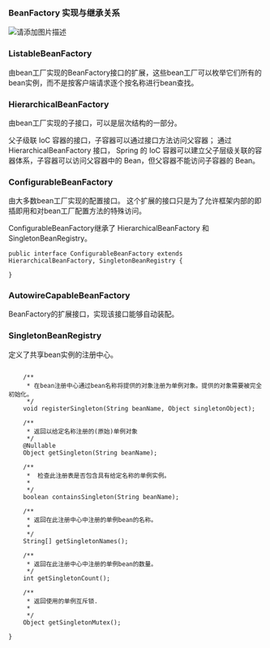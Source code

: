### BeanFactory 实现与继承关系

![请添加图片描述](https://i-blog.csdnimg.cn/direct/3781596c176f417abe48db8a0f1fbd81.png)

### ListableBeanFactory

由bean工厂实现的BeanFactory接口的扩展，这些bean工厂可以枚举它们所有的bean实例，而不是按客户端请求逐个按名称进行bean查找。

### HierarchicalBeanFactory

由bean工厂实现的子接口，可以是层次结构的一部分。

父子级联 IoC 容器的接口，子容器可以通过接口方法访问父容器； 通过 HierarchicalBeanFactory 接口，
Spring 的 IoC 容器可以建立父子层级关联的容器体系，子容器可以访问父容器中的 Bean，但父容器不能访问子容器的 Bean。

### ConfigurableBeanFactory

由大多数bean工厂实现的配置接口。
这个扩展的接口只是为了允许框架内部的即插即用和对bean工厂配置方法的特殊访问。

ConfigurableBeanFactory继承了  HierarchicalBeanFactory 和  SingletonBeanRegistry。

```
public interface ConfigurableBeanFactory extends HierarchicalBeanFactory, SingletonBeanRegistry {

}
```

### AutowireCapableBeanFactory

BeanFactory的扩展接口，实现该接口能够自动装配。



### SingletonBeanRegistry

定义了共享bean实例的注册中心。


```

	/**
	 * 在bean注册中心通过bean名称将提供的对象注册为单例对象。提供的对象需要被完全初始化。
	 */
	void registerSingleton(String beanName, Object singletonObject);

	/**
	 * 返回以给定名称注册的(原始)单例对象
	 */
	@Nullable
	Object getSingleton(String beanName);

	/**
	 *  检查此注册表是否包含具有给定名称的单例实例。
	 * 
	 */
	boolean containsSingleton(String beanName);

	/**
	 * 返回在此注册中心中注册的单例bean的名称。
	 * 
	 */
	String[] getSingletonNames();

	/**
	 * 返回在此注册中心中注册的单例bean的数量。
	 */
	int getSingletonCount();

	/**
	 * 返回使用的单例互斥锁.
	 * 
	 */
	Object getSingletonMutex();

}

```